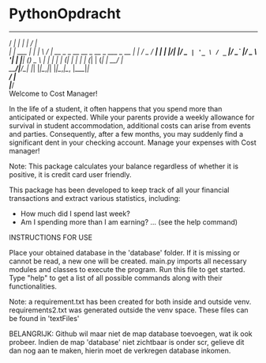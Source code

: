 # PythonOpdracht
   _____          _     __  __                                   
  / ____|        | |   |  \/  |                                  
 | |     ___  ___| |_  | \  / | __ _ _ __   __ _  __ _  ___ _ __ 
 | |    / _ \/ __| __| | |\/| |/ _` | '_ \ / _` |/ _` |/ _ \ '__|
 | |___| (_) \__ \ |_  | |  | | (_| | | | | (_| | (_| |  __/ |   
  \_____\___/|___/\__| |_|  |_|\__,_|_| |_|\__,_|\__, |\___|_|   
                                                  __/ |          
                                                 |___/   
Welcome to Cost Manager!

In the life of a student, it often happens that you spend more than anticipated or expected. While your parents provide a weekly allowance for survival in student accommodation, additional costs can arise from events and parties. Consequently, after a few months, you may suddenly find a significant dent in your checking account. Manage your expenses with Cost manager!

Note: This package calculates your balance regardless of whether it is positive, it is credit card user friendly.

This package has been developed to keep track of all your financial transactions and extract various statistics, including:

- How much did I spend last week?
- Am I spending more than I am earning?
... (see the help command)

INSTRUCTIONS FOR USE

Place your obtained database in the 'database' folder. If it is missing or cannot be read, a new one will be created.
main.py imports all necessary modules and classes to execute the program. Run this file to get started.
Type "help" to get a list of all possible commands along with their functionalities.

Note:   a requirement.txt has been created for both inside and outside venv. requirements2.txt was generated outside the venv space.
        These files can be found in 'textFiles' 

BELANGRIJK: Github wil maar niet de map database toevoegen, wat ik ook probeer. Indien de map 'database' niet zichtbaar is onder scr, gelieve dit dan nog aan te maken, hierin moet de verkregen database inkomen.
